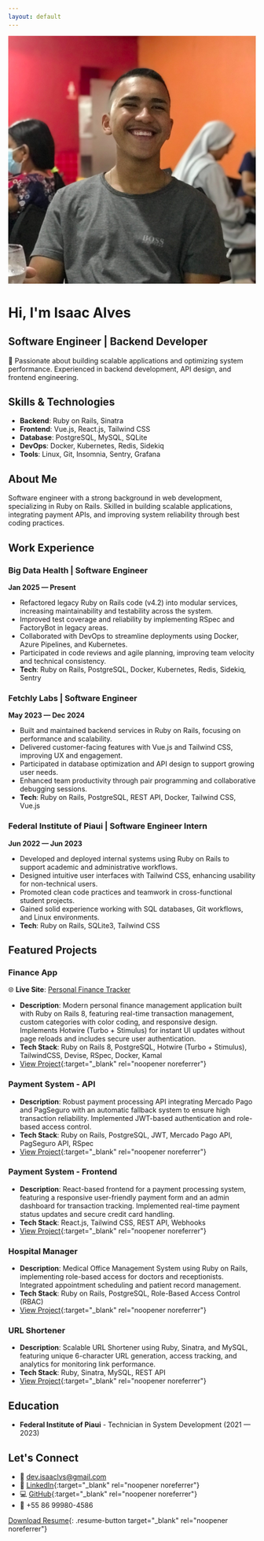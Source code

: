```yaml
---
layout: default
---
```

<div class="hero-section">
  <img src="/images/profile.jpg" alt="Isaac Alves" class="profile-image">
  
  <h1>Hi, I'm Isaac Alves</h1>
  <h2>Software Engineer | Backend Developer</h2>
  <p>🚀 Passionate about building scalable applications and optimizing system performance. Experienced in backend development, API design, and frontend engineering.</p>
</div>

## Skills & Technologies
- **Backend**: Ruby on Rails, Sinatra
- **Frontend**: Vue.js, React.js, Tailwind CSS
- **Database**: PostgreSQL, MySQL, SQLite
- **DevOps**: Docker, Kubernetes, Redis, Sidekiq
- **Tools**: Linux, Git, Insomnia, Sentry, Grafana

## About Me
Software engineer with a strong background in web development, specializing in Ruby on Rails. Skilled in building scalable applications, integrating payment APIs, and improving system reliability through best coding practices.

## Work Experience

### Big Data Health | Software Engineer
**Jan 2025 — Present**
- Refactored legacy Ruby on Rails code (v4.2) into modular services, increasing maintainability and testability across the system.
- Improved test coverage and reliability by implementing RSpec and FactoryBot in legacy areas.
- Collaborated with DevOps to streamline deployments using Docker, Azure Pipelines, and Kubernetes.
- Participated in code reviews and agile planning, improving team velocity and technical consistency.
- **Tech**: Ruby on Rails, PostgreSQL, Docker, Kubernetes, Redis, Sidekiq, Sentry

### Fetchly Labs | Software Engineer
**May 2023 — Dec 2024**
- Built and maintained backend services in Ruby on Rails, focusing on performance and scalability.
- Delivered customer-facing features with Vue.js and Tailwind CSS, improving UX and engagement.
- Participated in database optimization and API design to support growing user needs.
- Enhanced team productivity through pair programming and collaborative debugging sessions.
- **Tech**: Ruby on Rails, PostgreSQL, REST API, Docker, Tailwind CSS, Vue.js

### Federal Institute of Piaui | Software Engineer Intern
**Jun 2022 — Jun 2023**
- Developed and deployed internal systems using Ruby on Rails to support academic and administrative workflows.
- Designed intuitive user interfaces with Tailwind CSS, enhancing usability for non-technical users.
- Promoted clean code practices and teamwork in cross-functional student projects.
- Gained solid experience working with SQL databases, Git workflows, and Linux environments.
- **Tech**: Ruby on Rails, SQLite3, Tailwind CSS

## Featured Projects

### Finance App
🌐 **Live Site**: [Personal Finance Tracker](https://finance-app-irov.onrender.com/)

- **Description**: Modern personal finance management application built with Ruby on Rails 8, featuring real-time transaction management, custom categories with color coding, and responsive design. Implements Hotwire (Turbo + Stimulus) for instant UI updates without page reloads and includes secure user authentication.
- **Tech Stack**: Ruby on Rails 8, PostgreSQL, Hotwire (Turbo + Stimulus), TailwindCSS, Devise, RSpec, Docker, Kamal
- [View Project](https://github.com/isaaclvs/finance-app){:target="_blank" rel="noopener noreferrer"}

### Payment System - API
- **Description**: Robust payment processing API integrating Mercado Pago and PagSeguro with an automatic fallback system to ensure high transaction reliability. Implemented JWT-based authentication and role-based access control.
- **Tech Stack**: Ruby on Rails, PostgreSQL, JWT, Mercado Pago API, PagSeguro API, RSpec
- [View Project](https://github.com/isaaclvs/payment-system-api){:target="_blank" rel="noopener noreferrer"}

### Payment System - Frontend
- **Description**: React-based frontend for a payment processing system, featuring a responsive user-friendly payment form and an admin dashboard for transaction tracking. Implemented real-time payment status updates and secure credit card handling.
- **Tech Stack**: React.js, Tailwind CSS, REST API, Webhooks
- [View Project](https://github.com/isaaclvs/payment-system-frontend){:target="_blank" rel="noopener noreferrer"}

### Hospital Manager
- **Description**: Medical Office Management System using Ruby on Rails, implementing role-based access for doctors and receptionists. Integrated appointment scheduling and patient record management.
- **Tech Stack**: Ruby on Rails, PostgreSQL, Role-Based Access Control (RBAC)
- [View Project](https://github.com/isaaclvs/hospital-management){:target="_blank" rel="noopener noreferrer"}

### URL Shortener
- **Description**: Scalable URL Shortener using Ruby, Sinatra, and MySQL, featuring unique 6-character URL generation, access tracking, and analytics for monitoring link performance.
- **Tech Stack**: Ruby, Sinatra, MySQL, REST API
- [View Project](https://github.com/isaaclvs/url-shortener){:target="_blank" rel="noopener noreferrer"}

## Education
- **Federal Institute of Piaui** - Technician in System Development (2021 — 2023)

## Let's Connect
- 📧 [dev.isaaclvs@gmail.com](mailto:dev.isaaclvs@gmail.com)
- 💼 [LinkedIn](https://linkedin.com/in/isaaclvs){:target="_blank" rel="noopener noreferrer"}
- 💻 [GitHub](https://github.com/isaaclvs){:target="_blank" rel="noopener noreferrer"}
- 📱 +55 86 99980-4586

[Download Resume](https://drive.google.com/file/d/1AgudvbdcNBSyUE2WCRQl_F_hlJec-CCz/view){: .resume-button target="_blank" rel="noopener noreferrer"}
